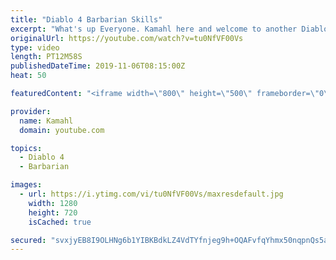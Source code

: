 ```yaml
---
title: "Diablo 4 Barbarian Skills"
excerpt: "What's up Everyone. Kamahl here and welcome to another Diablo 4 video. In today's episode we are going to be looking at the barbarian skills. I hope you enjoy ..."
originalUrl: https://youtube.com/watch?v=tu0NfVF00Vs
type: video
length: PT12M58S
publishedDateTime: 2019-11-06T08:15:00Z
heat: 50

featuredContent: "<iframe width=\"800\" height=\"500\" frameborder=\"0\" src=\"https://www.youtube.com/embed/tu0NfVF00Vs\" allow=\"accelerometer; autoplay; encrypted-media; gyroscope; picture-in-picture\" allowfullscreen></iframe>"

provider:
  name: Kamahl
  domain: youtube.com

topics:
  - Diablo 4
  - Barbarian

images:
  - url: https://i.ytimg.com/vi/tu0NfVF00Vs/maxresdefault.jpg
    width: 1280
    height: 720
    isCached: true

secured: "svxjyEB8I9OLHNg6b1YIBKBdkLZ4VdTYfnjeg9h+OQAFvfqYhmx50nqpnQs5aRgEBudRETitpCiZZm59eFeTD+8LsRfwkhR4Oo5TOsN2LUilB0csWm+ijsB1wV8++RqgBp3Z3AK0JptB/LUge93Elid1/nIwutu3E5wqLS99ufqXb/WmF4FbWe4llLyOD50iz5KuQxXafLhb1vVDSMPfarBRPnEJ75XnkTRvesAU/S0qaHAiwdyTrTYGAfuDIRwWU9TNShFtyRrYCqmIHCWsgubn/XeVhn61uv8clXwj0aq0oYvSfN5eG8DilfT3neeIFBk6YAqPgf9gL5q6Hc1pAH0ZilsRxaYHh+NyEWIg0d/RludX9nh4U2CDk1r5ljCq3e9yasAM8F3liVGF88vD4pRpX7xvHNR3XWx+OwuPiz8=;UOPtgZd9fdmKrKhR2JZarQ=="
---
```


